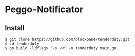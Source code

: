 # Peggo-Notificator
## Install

```shell
$ git clone https://github.com/blockpane/tenderduty.git
$ cd tenderduty
$ go build -ldflags "-s -w" -o tenderduty main.go
```
